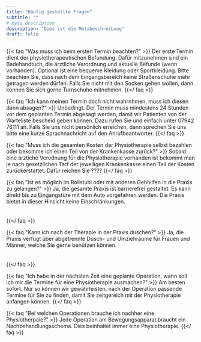 ```yaml
---
title: "Häufig gestellte Fragen"
subtitle: ""
# meta description
description: "Dies ist die Metabeschreibung"
draft: false
---
```


{{< faq "Was muss ich beim ersten Termin beachten?" >}}
Der erste Termin dient der physiotherapeutischen Befundung. Dafür mitzunehmen sind ein Badehandtuch, die ärztliche Verordnung und aktuelle Befunde (wenn vorhanden). Optional ist eine bequeme Kleidung oder Sportkleidung. Bitte beachten Sie, dass nach dem Eingangsbereich keine Straßenschuhe mehr getragen werden dürfen. Falls Sie nicht mit den Socken gehen wollen, dann können Sie sich gerne Turnschuhe mitnehmen.
{{</ faq >}}

{{< faq "Ich kann meinen Termin doch nicht wahrnhmen, muss ich diesen dann absagen?" >}}
Unbedingt. Der Termin muss mindestens 24 Stunden vor dem geplanten Termin abgesagt werden, damit wir Patienten von der Warteliste bescheid geben können. Dazu rufen Sie und einfach unter 07942 76111 an. Falls Sie uns nicht persönlich erreichen, dann sprechen Sie uns bitte eine kurze Sprachnachricht auf den Anrufbeantworter.
{{</ faq >}}

{{< faq "Muss ich die gesamten Kosten der Physiotherapie selbst bezahlen oder bekomme ich einen Teil von der Krankenkasse zurück?" >}}
Sobald eine ärztiche Verodnung für die Physiotherapie vorhanden ist bekommt man je nach gesetzlichen Tarf der jeweiligen Krankenkasse einen Teil der Kosten zurückerstattet. 
Dafür reichen Sie ????
{{</ faq >}}

{{< faq "Ist es möglich im Rollstuhl oder mit anderen Gehhilfen in die Praxis zu gelangen?" >}}
Ja, die gesamte Praxis ist barrierefrei gestaltet. Es kann direkt bis zu Eingangstüre mit dem Auto vorgefahren werden. Die Praxis bietet in dieser Hinsicht keine Einschränkungen.
<br><br><br>
{{</ faq >}}

{{< faq "Kann ich nach der Therapie in der Praxis duschen?" >}}
Ja, die Praxis verfügt über abgetrennte Dusch- und Umziehräume für Frauen und Männer, welche Sie gerne benützen können.
<br><br><br>
{{</ faq >}}

{{< faq "Ich habe in der nächsten Zeit eine geplante Operation, wann soll ich mir die Termine für eine Physiotherapie ausmachen?" >}}
Am besten sofort. Nur so können wir gewährleisten, nach der Operation passende Termine für Sie zu finden, damit Sie zeitgereich mit der Physiotherapie anfangen können.
{{</ faq >}}

{{< faq "Bei welchen Operationen brauche ich nachher eine Physiotherpaie?" >}}
Jede Operation am Bewegungsapparat braucht ein Nachbehandlungsschema. Dies beinhaltet immer eine Physiotherapie. 
{{</ faq >}}